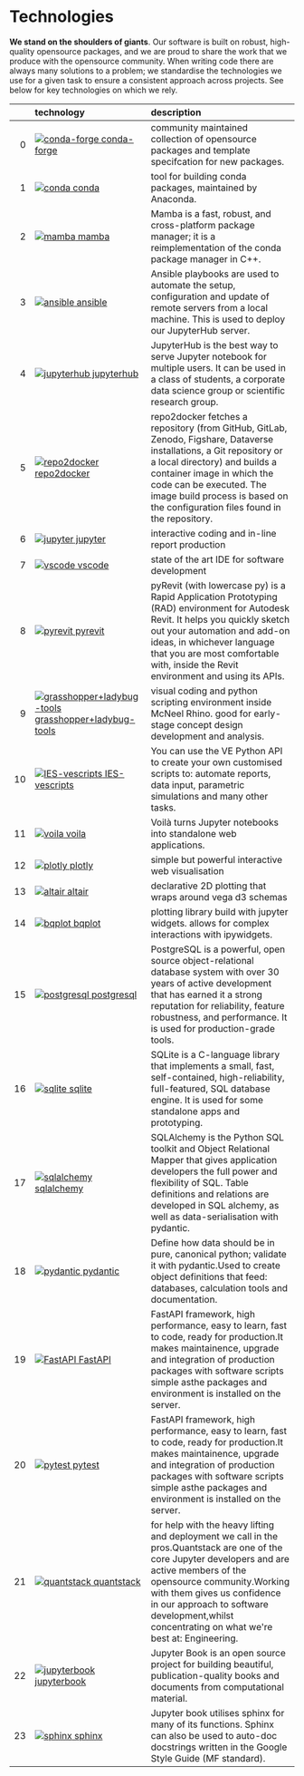 # Technologies

**We stand on the shoulders of giants**. Our software is built on robust, high-quality opensource packages, and we are proud to share the work that we produce with the opensource community.
When writing code there are always many solutions to a problem;
we standardise the technologies we use for a given task to ensure a consistent approach across projects. See below for key technologies on which we rely.

|    | technology                                                                                                                                            | description                                                                                                                                                                                                                                                                                                    |
|---:|:------------------------------------------------------------------------------------------------------------------------------------------------------|:---------------------------------------------------------------------------------------------------------------------------------------------------------------------------------------------------------------------------------------------------------------------------------------------------------------|
|  0 | [![conda-forge](images/conda-forge-icon.png)  conda-forge](https://conda-forge.org/)                                                                  | community maintained collection of opensource packages and template specifcation for new packages.                                                                                                                                                                                                             |
|  1 | [![conda](images/conda-icon.png)  conda](https://docs.conda.io/en/latest/conda-build.html)                                                            | tool for building conda packages, maintained by Anaconda.                                                                                                                                                                                                                                                      |
|  2 | [![mamba](images/mamba-icon.png)  mamba](https://github.com/mamba-org/mamba)                                                                          | Mamba is a fast, robust, and cross-platform package manager; it is a reimplementation of the conda package manager in C++.                                                                                                                                                                                     |
|  3 | [![ansible](images/ansible-icon.png)  ansible](https://docs.ansible.com/)                                                                             | Ansible playbooks are used to automate the setup, configuration and update of remote servers from a local machine. This is used to deploy our JupyterHub server.                                                                                                                                               |
|  4 | [![jupyterhub](images/jupyterhub-icon.png)  jupyterhub](https://jupyterhub.readthedocs.io/en/stable/)                                                 | JupyterHub is the best way to serve Jupyter notebook for multiple users. It can be used in a class of students, a corporate data science group or scientific research group.                                                                                                                                   |
|  5 | [![repo2docker](images/repo2docker-icon.png)  repo2docker](https://repo2docker.readthedocs.io/en/latest/index.html)                                   | repo2docker fetches a repository (from GitHub, GitLab, Zenodo, Figshare, Dataverse installations, a Git repository or a local directory) and builds a container image in which the code can be executed. The image build process is based on the configuration files found in the repository.                  |
|  6 | [![jupyter](images/jupyter-icon.png)  jupyter](https://jupyter.org/)                                                                                  | interactive coding and in-line report production                                                                                                                                                                                                                                                               |
|  7 | [![vscode](images/vscode-icon.png)  vscode](https://code.visualstudio.com/)                                                                           | state of the art IDE for software development                                                                                                                                                                                                                                                                  |
|  8 | [![pyrevit](images/pyrevit-icon.png)  pyrevit](https://www.notion.so/pyrevitlabs/pyRevit-bd907d6292ed4ce997c46e84b6ef67a0)                            | pyRevit (with lowercase py) is a Rapid Application Prototyping (RAD) environment for Autodesk Revit. It helps you quickly sketch out your automation and add-on ideas, in whichever language that you are most comfortable with, inside the Revit environment and using its APIs.                              |
|  9 | [![grasshopper+ladybug-tools](images/grasshopper+ladybug-tools-icon.png)  grasshopper+ladybug-tools](https://www.food4rhino.com/en/app/ladybug-tools) | visual coding and python scripting environment inside McNeel Rhino. good for early-stage concept design development and analysis.                                                                                                                                                                              |
| 10 | [![IES-vescripts](images/IES-vescripts-icon.png)  IES-vescripts](https://www.iesve.com/software/python-scripting)                                     | You can use the VE Python API to create your own customised scripts to: automate reports, data input, parametric simulations and many other tasks.                                                                                                                                                             |
| 11 | [![voila](images/voila-icon.png)  voila](https://github.com/voila-dashboards/voila)                                                                   | Voilà turns Jupyter notebooks into standalone web applications.                                                                                                                                                                                                                                                |
| 12 | [![plotly](images/plotly-icon.png)  plotly](https://plotly.com/python/getting-started/)                                                               | simple but powerful interactive web visualisation                                                                                                                                                                                                                                                              |
| 13 | [![altair](images/altair-icon.png)  altair](https://altair-viz.github.io/)                                                                            | declarative 2D plotting that wraps around vega d3 schemas                                                                                                                                                                                                                                                      |
| 14 | [![bqplot](images/bqplot-icon.png)  bqplot](https://github.com/bqplot/bqplot)                                                                         | plotting library build with jupyter widgets. allows for complex interactions with ipywidgets.                                                                                                                                                                                                                  |
| 15 | [![postgresql](images/postgresql-icon.png)  postgresql](https://www.postgresql.org/)                                                                  | PostgreSQL is a powerful, open source object-relational database system with over 30 years of active development that has earned it a strong reputation for reliability, feature robustness, and performance. It is used for production-grade tools.                                                           |
| 16 | [![sqlite](images/sqlite-icon.png)  sqlite](https://www.sqlite.org/index.html)                                                                        | SQLite is a C-language library that implements a small, fast, self-contained, high-reliability, full-featured, SQL database engine. It is used for some standalone apps and prototyping.                                                                                                                       |
| 17 | [![sqlalchemy](images/sqlalchemy-icon.png)  sqlalchemy](https://www.sqlalchemy.org/)                                                                  | SQLAlchemy is the Python SQL toolkit and Object Relational Mapper that gives application developers the full power and flexibility of SQL. Table definitions and relations are developed in SQL alchemy, as well as data-serialisation with pydantic.                                                          |
| 18 | [![pydantic](images/pydantic-icon.png)  pydantic](https://pydantic-docs.helpmanual.io/)                                                               | Define how data should be in pure, canonical python; validate it with pydantic.Used to create object definitions that feed: databases, calculation tools and documentation.                                                                                                                                    |
| 19 | [![FastAPI](images/FastAPI-icon.png)  FastAPI](https://fastapi.tiangolo.com/)                                                                         | FastAPI framework, high performance, easy to learn, fast to code, ready for production.It makes maintainence, upgrade and integration of production packages with software scripts simple asthe packages and environment is installed on the server.                                                           |
| 20 | [![pytest](images/pytest-icon.png)  pytest](https://docs.pytest.org/en/7.0.x/contents.html)                                                           | FastAPI framework, high performance, easy to learn, fast to code, ready for production.It makes maintainence, upgrade and integration of production packages with software scripts simple asthe packages and environment is installed on the server.                                                           |
| 21 | [![quantstack](images/quantstack-icon.png)  quantstack](https://quantstack.net/)                                                                      | for help with the heavy lifting and deployment we call in the pros.Quantstack are one of the core Jupyter developers and are active members of the opensource community.Working with them gives us confidence in our approach to software development,whilst concentrating on what we're best at: Engineering. |
| 22 | [![jupyterbook](images/jupyterbook-icon.png)  jupyterbook](https://jupyterbook.org/intro.html)                                                        | Jupyter Book is an open source project for building beautiful, publication-quality books and documents from computational material.                                                                                                                                                                            |
| 23 | [![sphinx](images/sphinx-icon.png)  sphinx](https://www.sphinx-doc.org/en/master/)                                                                    | Jupyter book utilises sphinx for many of its functions. Sphinx can also be used to auto-doc docstrings written in the Google Style Guide (MF standard).                                                                                                                                                        |